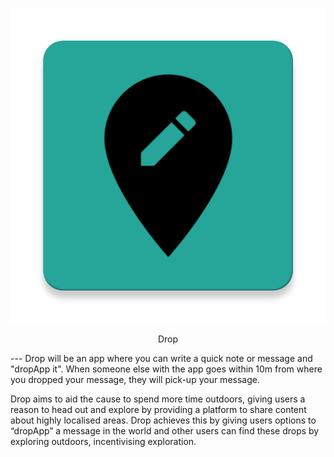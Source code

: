 <p align="center">
    <img src="app/src/main/ic_launcher-web.png" style="max-width: 50; height: auto;"/>
</p>
<p align="center">
    Drop
</p>
---
Drop will be an app where you can write a quick note or message and "dropApp it". 
When someone else with the app goes within 10m from where you dropped your message, they will pick-up your message.

Drop aims to aid the cause to spend more time outdoors, giving users a reason to head out and 
explore by providing a platform to share content about highly localised areas.
Drop achieves this by giving users options to “dropApp” a message in the world and other users can find these drops
by exploring outdoors, incentivising exploration.
